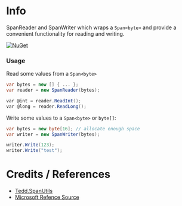 # Info
SpanReader and SpanWriter which wraps a `Span<byte>` and provide a convenient functionality for reading and writing.

[![NuGet](https://buildstats.info/nuget/Span.ReaderWriter)](https://www.nuget.org/packages/Span.ReaderWriter)

### Usage
Read some values from a `Span<byte>`
``` c#
var bytes = new [] { ... }; 
var reader = new SpanReader(bytes);

var @int = reader.ReadInt();
var @long = reader.ReadLong();
```

Write some values to a `Span<byte>` or `byte[]`:
``` c#
var bytes = new byte[16]; // allocate enough space 
var writer = new SpanWriter(bytes);

writer.Write(123);
writer.Write("test");
```

# Credits / References
- [Tedd.SpanUtils](https://github.com/tedd/Tedd.SpanUtils)
- [Microsoft Refence Source](https://referencesource.microsoft.com)
